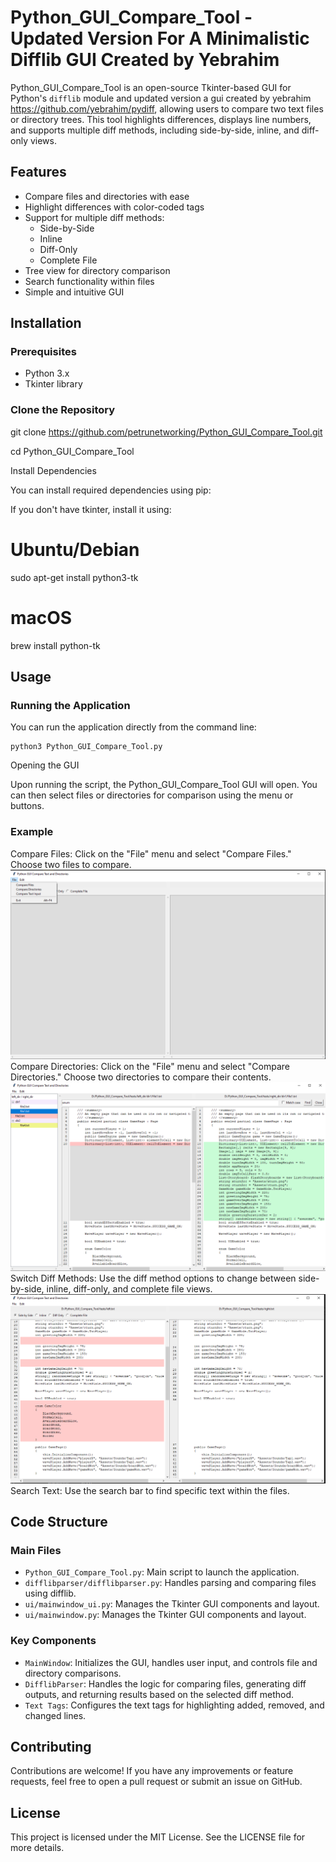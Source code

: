 # Python_GUI_Compare_Tool - Updated Version For  A Minimalistic Difflib GUI Created by Yebrahim 

Python_GUI_Compare_Tool is an open-source Tkinter-based GUI for Python's `difflib` module and updated version a gui created by yebrahim https://github.com/yebrahim/pydiff, allowing users to compare two text files or directory trees. This tool highlights differences, displays line numbers, and supports multiple diff methods, including side-by-side, inline, and diff-only views.


## Features

- Compare files and directories with ease
- Highlight differences with color-coded tags
- Support for multiple diff methods:
  - Side-by-Side
  - Inline
  - Diff-Only
  - Complete File
- Tree view for directory comparison
- Search functionality within files
- Simple and intuitive GUI

## Installation

### Prerequisites

- Python 3.x
- Tkinter library

### Clone the Repository

git clone https://github.com/petrunetworking/Python_GUI_Compare_Tool.git

cd Python_GUI_Compare_Tool

Install Dependencies

You can install required dependencies using pip:

If you don't have tkinter, install it using:

# Ubuntu/Debian
sudo apt-get install python3-tk

# macOS
brew install python-tk
## Usage

### Running the Application

You can run the application directly from the command line:

    python3 Python_GUI_Compare_Tool.py
  
Opening the GUI

Upon running the script, the Python_GUI_Compare_Tool GUI will open. You can then select files or directories for comparison using the menu or buttons.

### Example

Compare Files: Click on the "File" menu and select "Compare Files." Choose two files to compare.
![menu_open_file](screenshot/menu_open_file.png)
Compare Directories: Click on the "File" menu and select "Compare Directories." Choose two directories to compare their contents.
![dir_compare](screenshot/dir_compare.png)
Switch Diff Methods: Use the diff method options to change between side-by-side, inline, diff-only, and complete file views.
![switch_method_compare](screenshot/switch_method_compare.png)
Search Text: Use the search bar to find specific text within the files.


## Code Structure

### Main Files

* `Python_GUI_Compare_Tool.py`: Main script to launch the application.
* `difflibparser/difflibparser.py`: Handles parsing and comparing files using difflib.
* `ui/mainwindow_ui.py`: Manages the Tkinter GUI components and layout.
* `ui/mainwindow.py`: Manages the Tkinter GUI components and layout.

### Key Components

* `MainWindow`: Initializes the GUI, handles user input, and controls file and directory comparisons.
* `DifflibParser`: Handles the logic for comparing files, generating diff outputs, and returning results based on the selected diff method.
* `Text Tags`: Configures the text tags for highlighting added, removed, and changed lines.

## Contributing

Contributions are welcome! If you have any improvements or feature requests, feel free to open a pull request or submit an issue on GitHub.

## License

This project is licensed under the MIT License. See the LICENSE file for more details.
